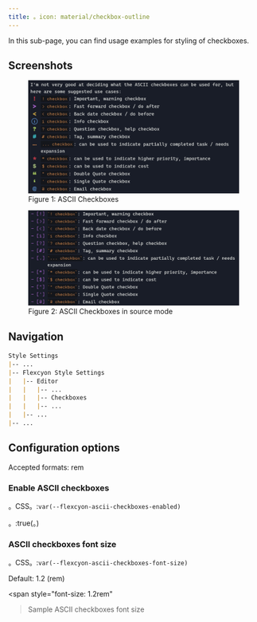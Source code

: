 ```yaml
---
title: 。icon: material/checkbox-outline
---
```


In this sub-page, you can find usage examples for styling of checkboxes.

## Screenshots

<figure markdown="span">
    <img src="../../../../assets/screenshots/ascii_checkboxes1.png" width="800"
    alt="Figure 1: ASCII Checkboxes">
    <figcaption
>Figure 1: ASCII Checkboxes</figcaption>
</figure>

<figure markdown="span">
    <img src="../../../../assets/screenshots/ascii_checkboxes2.png" width="800"
    alt="Figure 2: ASCII Checkboxes in source mode">
    <figcaption
>Figure 2: ASCII Checkboxes in source mode</figcaption>
</figure>

## Navigation

```md
Style Settings
|-- ...
|-- Flexcyon Style Settings
|   |-- Editor
|   |   |-- ...
|   |   |-- Checkboxes
|   |   |-- ...
|   |-- ...
|-- ...
```

## Configuration options

Accepted formats: rem

### Enable ASCII checkboxes

。CSS。:`var(--flexcyon-ascii-checkboxes-enabled)`

。:true(。)

### ASCII checkboxes font size

。CSS。:`var(--flexcyon-ascii-checkboxes-font-size)`

Default: 1.2 (rem)

<span style="font-size: 1.2rem"
>Sample ASCII checkboxes font size</span>

